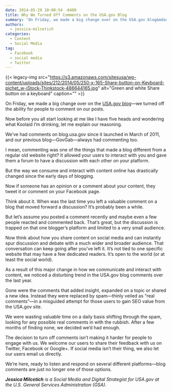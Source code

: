 ```yaml
---
date: 2014-05-29 10:00:54 -0400
title: Why We Turned Off Comments on the USA.gov Blog
summary: 'On Friday, we made a big change over on the USA.gov blog&mdash;we turned off the ability for people to comment on our posts. Now before you all start looking at me like I have five heads and wondering what Koolaid I&rsquo;m drinking, let me explain our reasoning. We&rsquo;ve had comments on blog.usa.gov since it launched'
authors:
  - jessica-milcetich
categories:
  - Content
  - Social Media
tag:
  - Facebook
  - social media
  - Twitter
---
```


{{< legacy-img src="https://s3.amazonaws.com/sitesusa/wp-content/uploads/sites/212/2014/05/250-x-165-Share-button-on-Keyboard-pichet_w-iStock-Thinkstock-486644165.jpg" alt="Green and white Share button on a keyboard" caption="" >}} 

On Friday, we made a big change over on the [USA.gov blog](http://blog.usa.gov/)—we turned off the ability for people to comment on our posts.

Now before you all start looking at me like I have five heads and wondering what Koolaid I’m drinking, let me explain our reasoning.

We’ve had comments on blog.usa.gov since it launched in March of 2011, and our previous blog—GovGab—always had commenting too.

I mean, commenting was one of the things that made a blog different from a regular old website right? It allowed your users to interact with you and gave them a forum to have a discussion with each other on your platform.

But the way we consume and interact with content online has drastically changed since the early days of blogging.

Now if someone has an opinion or a comment about your content, they tweet it or comment on your Facebook page.

Think about it. When was the last time you left a valuable comment on a blog that moved forward a discussion? It’s probably been a while.

But let’s assume you posted a comment recently and maybe even a few people reacted and commented back. That’s great, but the discussion is trapped on that one blogger’s platform and limited to a very small audience.

Now think about how you share content on social media and can instantly spur discussion and debate with a much wider and broader audience. That conversation can keep going after you’ve left it. It’s not tied to one specific website that may have a few dedicated readers. It’s open to the world (or at least the social world).

As a result of this major change in how we communicate and interact with content, we noticed a disturbing trend in the USA.gov blog comments over the last year.

Gone were the comments that added insight, expanded on a topic or shared a new idea. Instead they were replaced by spam—thinly veiled as “real comments”—in a misguided attempt for those users to gain SEO value from the USA.gov site.

We were wasting valuable time on a daily basis shifting through the spam, looking for any possible real comments in with the rubbish. After a few months of finding none, we decided we’d had enough.

The decision to turn off comments isn’t making it harder for people to engage with us. We welcome our users to share their feedback with us on Twitter, Facebook or Google+. If social media isn’t their thing, we also let our users email us directly.

We’re here, ready to listen and respond on several different platforms—blog comments are just no longer one of those options.

_**Jessica Milcetich** is a Social Media and Digital Strategist for USA.gov at the U.S. General Services Administration (GSA)._